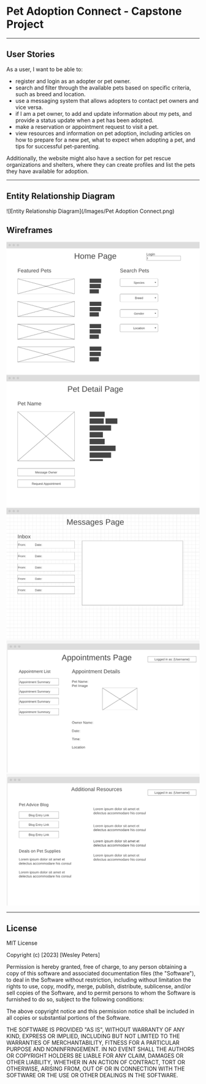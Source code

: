 # Pet Adoption Connect  - Capstone Project
---

## User Stories
As a user, I want to be able to:

- register and login as an adopter or pet owner.
- search and filter through the available pets based on specific criteria, such as breed and location.
- use a messaging system that allows adopters to contact pet owners and vice versa.
-  if I am a pet owner, to add and update information about my pets, and provide a status update when a pet has been adopted.
- make a reservation or appointment request to visit a pet.
- view resources and information on pet adoption, including articles on how to prepare for a new pet, what to expect when adopting a pet, and tips for successful pet-parenting.

Additionally, the website might also have a section for pet rescue organizations and shelters, where they can create profiles and list the pets they have available for adoption.

---

## Entity Relationship Diagram

![Entity Relationship Diagram](/Images/Pet Adoption Connect.png)

## Wireframes

![Alt text](/Images/image-1.png)
![Alt text](/Images/image.png)
![Alt text](/Images/image-2.png)
![Alt text](/Images/image-3.png)
![Alt text](/Images/image-4.png)

---

## License
MIT License

Copyright (c) [2023] [Wesley Peters]

Permission is hereby granted, free of charge, to any person obtaining a copy
of this software and associated documentation files (the "Software"), to deal
in the Software without restriction, including without limitation the rights
to use, copy, modify, merge, publish, distribute, sublicense, and/or sell
copies of the Software, and to permit persons to whom the Software is
furnished to do so, subject to the following conditions:

The above copyright notice and this permission notice shall be included in all
copies or substantial portions of the Software.

THE SOFTWARE IS PROVIDED "AS IS", WITHOUT WARRANTY OF ANY KIND, EXPRESS OR
IMPLIED, INCLUDING BUT NOT LIMITED TO THE WARRANTIES OF MERCHANTABILITY,
FITNESS FOR A PARTICULAR PURPOSE AND NONINFRINGEMENT. IN NO EVENT SHALL THE
AUTHORS OR COPYRIGHT HOLDERS BE LIABLE FOR ANY CLAIM, DAMAGES OR OTHER
LIABILITY, WHETHER IN AN ACTION OF CONTRACT, TORT OR OTHERWISE, ARISING FROM,
OUT OF OR IN CONNECTION WITH THE SOFTWARE OR THE USE OR OTHER DEALINGS IN THE
SOFTWARE.
